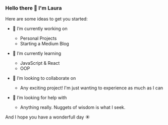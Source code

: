 ### Hello there 👋 I'm Laura

Here are some ideas to get you started:

- 🔭 I’m currently working on 
  - Personal Projects
  - Starting a Medium Blog
  
- 🌱 I’m currently learning
  - JavaScript & React
  - OOP
  
- 👯 I’m looking to collaborate on
  - Any exciting project! I'm just wanting to experience as much as I can
  
- 🤔 I’m looking for help with
  - Anything really. Nuggets of wisdom is what I seek.


And I hope you have a wonderfull day ☀️
